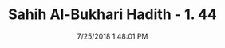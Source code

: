 ---
title        : "Sahih Al-Bukhari Hadith - 1. 44"
date         : 7/25/2018 1:48:01 PM
draft        : false
type         : "hadith"
layout       : "hadith"
BookCode     : "SHB"
VolumeNumber : "1"
HadithNumber : "44"
categories  :  ["Faith-To pay Zakat i.e. obligatory charity."]
tags  :  ["Talha bin Ubaidullah"]
---